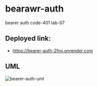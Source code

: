 # bearawr-auth
bearer auth
code-401 lab-07

## Deployed link:
* <https://bearer-auth-2fnv.onrender.com>

## UML
![bearer-auth-uml](https://user-images.githubusercontent.com/123340286/232566210-44d1702d-9bdb-4c60-baaa-053a269c75f7.png)

